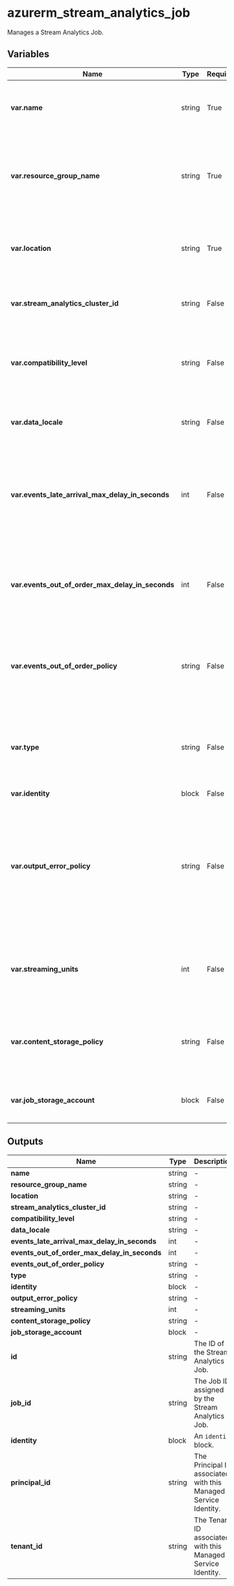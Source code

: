 # azurerm_stream_analytics_job

Manages a Stream Analytics Job.

## Variables

| Name | Type | Required? |  Default  |  possible values |  Description |
| ---- | ---- | --------- |  ----------- | ----------- | ----------- |
| **var.name** | string | True | -  |  -  |  The name of the Stream Analytics Job. Changing this forces a new resource to be created. | 
| **var.resource_group_name** | string | True | -  |  -  |  The name of the Resource Group where the Stream Analytics Job should exist. Changing this forces a new resource to be created. | 
| **var.location** | string | True | -  |  -  |  The Azure Region in which the Resource Group exists. Changing this forces a new resource to be created. | 
| **var.stream_analytics_cluster_id** | string | False | -  |  -  |  The ID of an existing Stream Analytics Cluster where the Stream Analytics Job should run. | 
| **var.compatibility_level** | string | False | -  |  `1.0`, `1.1`, `1.2`  |  Specifies the compatibility level for this job - which controls certain runtime behaviours of the streaming job. Possible values are `1.0`, `1.1` and `1.2`. | 
| **var.data_locale** | string | False | -  |  -  |  Specifies the Data Locale of the Job, which [should be a supported .NET Culture](https://msdn.microsoft.com/en-us/library/system.globalization.culturetypes(v=vs.110).aspx). | 
| **var.events_late_arrival_max_delay_in_seconds** | int | False | `5`  |  -  |  Specifies the maximum tolerable delay in seconds where events arriving late could be included. Supported range is `-1` (indefinite) to `1814399` (20d 23h 59m 59s). Default is `5`. | 
| **var.events_out_of_order_max_delay_in_seconds** | int | False | `0`  |  -  |  Specifies the maximum tolerable delay in seconds where out-of-order events can be adjusted to be back in order. Supported range is `0` to `599` (9m 59s). Default is `0`. | 
| **var.events_out_of_order_policy** | string | False | `Adjust`  |  `Adjust`, `Drop`  |  Specifies the policy which should be applied to events which arrive out of order in the input event stream. Possible values are `Adjust` and `Drop`. Default is `Adjust`. | 
| **var.type** | string | False | `Cloud`  |  `Cloud`, `Edge`  |  The type of the Stream Analytics Job. Possible values are `Cloud` and `Edge`. Defaults to `Cloud`. Changing this forces a new resource to be created. | 
| **var.identity** | block | False | -  |  -  |  An `identity` block. | 
| **var.output_error_policy** | string | False | `Drop`  |  `Drop`, `Stop`  |  Specifies the policy which should be applied to events which arrive at the output and cannot be written to the external storage due to being malformed (such as missing column values, column values of wrong type or size). Possible values are `Drop` and `Stop`. Default is `Drop`. | 
| **var.streaming_units** | int | False | -  |  -  |  Specifies the number of streaming units that the streaming job uses. Supported values are `1`, `3`, `6` and multiples of `6` up to `120`. | 
| **var.content_storage_policy** | string | False | `SystemAccount`  |  `JobStorageAccount`, `SystemAccount`  |  The policy for storing stream analytics content. Possible values are `JobStorageAccount`, `SystemAccount`. Defaults to `SystemAccount`. | 
| **var.job_storage_account** | block | False | -  |  -  |  The details of the job storage account. A `job_storage_account` block. | 



## Outputs

| Name | Type | Description |
| ---- | ---- | --------- | 
| **name** | string  | - | 
| **resource_group_name** | string  | - | 
| **location** | string  | - | 
| **stream_analytics_cluster_id** | string  | - | 
| **compatibility_level** | string  | - | 
| **data_locale** | string  | - | 
| **events_late_arrival_max_delay_in_seconds** | int  | - | 
| **events_out_of_order_max_delay_in_seconds** | int  | - | 
| **events_out_of_order_policy** | string  | - | 
| **type** | string  | - | 
| **identity** | block  | - | 
| **output_error_policy** | string  | - | 
| **streaming_units** | int  | - | 
| **content_storage_policy** | string  | - | 
| **job_storage_account** | block  | - | 
| **id** | string  | The ID of the Stream Analytics Job. | 
| **job_id** | string  | The Job ID assigned by the Stream Analytics Job. | 
| **identity** | block  | An `identity` block. | 
| **principal_id** | string  | The Principal ID associated with this Managed Service Identity. | 
| **tenant_id** | string  | The Tenant ID associated with this Managed Service Identity. | 
